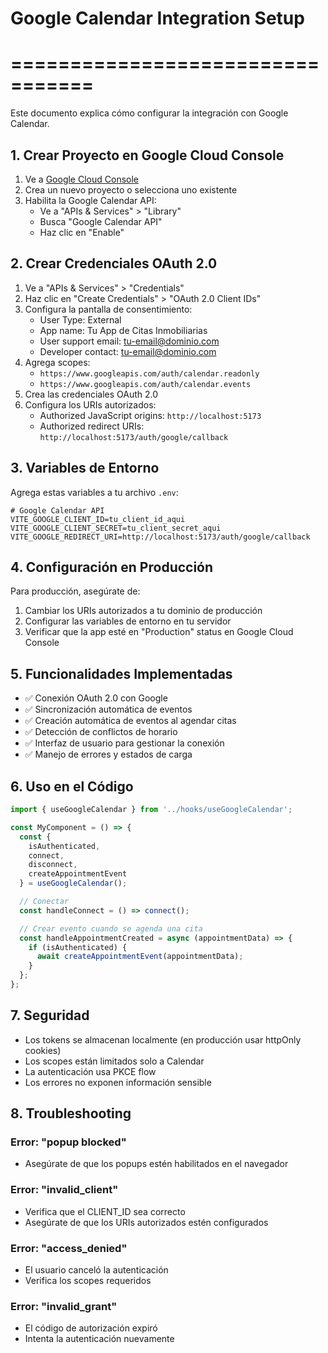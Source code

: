 # Google Calendar Integration Setup
# =================================

Este documento explica cómo configurar la integración con Google Calendar.

## 1. Crear Proyecto en Google Cloud Console

1. Ve a [Google Cloud Console](https://console.cloud.google.com/)
2. Crea un nuevo proyecto o selecciona uno existente
3. Habilita la Google Calendar API:
   - Ve a "APIs & Services" > "Library"
   - Busca "Google Calendar API"
   - Haz clic en "Enable"

## 2. Crear Credenciales OAuth 2.0

1. Ve a "APIs & Services" > "Credentials"
2. Haz clic en "Create Credentials" > "OAuth 2.0 Client IDs"
3. Configura la pantalla de consentimiento:
   - User Type: External
   - App name: Tu App de Citas Inmobiliarias
   - User support email: tu-email@dominio.com
   - Developer contact: tu-email@dominio.com
4. Agrega scopes:
   - `https://www.googleapis.com/auth/calendar.readonly`
   - `https://www.googleapis.com/auth/calendar.events`
5. Crea las credenciales OAuth 2.0
6. Configura los URIs autorizados:
   - Authorized JavaScript origins: `http://localhost:5173`
   - Authorized redirect URIs: `http://localhost:5173/auth/google/callback`

## 3. Variables de Entorno

Agrega estas variables a tu archivo `.env`:

```env
# Google Calendar API
VITE_GOOGLE_CLIENT_ID=tu_client_id_aqui
VITE_GOOGLE_CLIENT_SECRET=tu_client_secret_aqui
VITE_GOOGLE_REDIRECT_URI=http://localhost:5173/auth/google/callback
```

## 4. Configuración en Producción

Para producción, asegúrate de:

1. Cambiar los URIs autorizados a tu dominio de producción
2. Configurar las variables de entorno en tu servidor
3. Verificar que la app esté en "Production" status en Google Cloud Console

## 5. Funcionalidades Implementadas

- ✅ Conexión OAuth 2.0 con Google
- ✅ Sincronización automática de eventos
- ✅ Creación automática de eventos al agendar citas
- ✅ Detección de conflictos de horario
- ✅ Interfaz de usuario para gestionar la conexión
- ✅ Manejo de errores y estados de carga

## 6. Uso en el Código

```typescript
import { useGoogleCalendar } from '../hooks/useGoogleCalendar';

const MyComponent = () => {
  const {
    isAuthenticated,
    connect,
    disconnect,
    createAppointmentEvent
  } = useGoogleCalendar();

  // Conectar
  const handleConnect = () => connect();

  // Crear evento cuando se agenda una cita
  const handleAppointmentCreated = async (appointmentData) => {
    if (isAuthenticated) {
      await createAppointmentEvent(appointmentData);
    }
  };
};
```

## 7. Seguridad

- Los tokens se almacenan localmente (en producción usar httpOnly cookies)
- Los scopes están limitados solo a Calendar
- La autenticación usa PKCE flow
- Los errores no exponen información sensible

## 8. Troubleshooting

### Error: "popup blocked"
- Asegúrate de que los popups estén habilitados en el navegador

### Error: "invalid_client"
- Verifica que el CLIENT_ID sea correcto
- Asegúrate de que los URIs autorizados estén configurados

### Error: "access_denied"
- El usuario canceló la autenticación
- Verifica los scopes requeridos

### Error: "invalid_grant"
- El código de autorización expiró
- Intenta la autenticación nuevamente